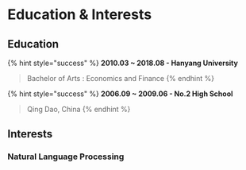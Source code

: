 # Education & Interests

## Education

{% hint style="success" %}
**2010.03 ~ 2018.08 - Hanyang University**

> Bachelor of Arts : Economics and Finance
{% endhint %}

{% hint style="success" %}
**2006.09 ~ 2009.06 - No.2 High School**

> Qing Dao, China
{% endhint %}

## Interests

### Natural Language Processing

